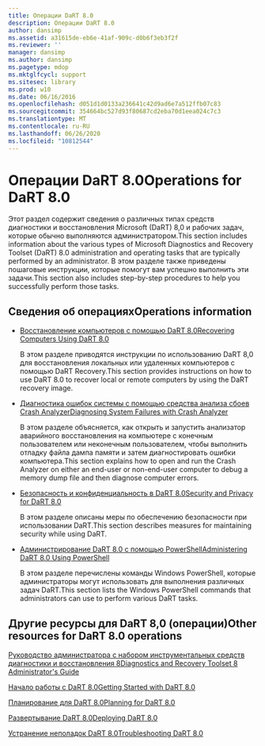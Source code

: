 ```yaml
---
title: Операции DaRT 8.0
description: Операции DaRT 8.0
author: dansimp
ms.assetid: a31615de-eb6e-41af-909c-d0b6f3eb3f2f
ms.reviewer: ''
manager: dansimp
ms.author: dansimp
ms.pagetype: mdop
ms.mktglfcycl: support
ms.sitesec: library
ms.prod: w10
ms.date: 06/16/2016
ms.openlocfilehash: d051d1d0133a236641c42d9ad6e7a512ffb07c83
ms.sourcegitcommit: 354664bc527d93f80687cd2eba70d1eea024c7c3
ms.translationtype: MT
ms.contentlocale: ru-RU
ms.lasthandoff: 06/26/2020
ms.locfileid: "10812544"
---
```

# <span data-ttu-id="163f4-103">Операции DaRT 8.0</span><span class="sxs-lookup"><span data-stu-id="163f4-103">Operations for DaRT 8.0</span></span>


<span data-ttu-id="163f4-104">Этот раздел содержит сведения о различных типах средств диагностики и восстановления Microsoft (DaRT) 8,0 и рабочих задач, которые обычно выполняются администратором.</span><span class="sxs-lookup"><span data-stu-id="163f4-104">This section includes information about the various types of Microsoft Diagnostics and Recovery Toolset (DaRT) 8.0 administration and operating tasks that are typically performed by an administrator.</span></span> <span data-ttu-id="163f4-105">В этом разделе также приведены пошаговые инструкции, которые помогут вам успешно выполнить эти задачи.</span><span class="sxs-lookup"><span data-stu-id="163f4-105">This section also includes step-by-step procedures to help you successfully perform those tasks.</span></span>

## <span data-ttu-id="163f4-106">Сведения об операциях</span><span class="sxs-lookup"><span data-stu-id="163f4-106">Operations information</span></span>


-   [<span data-ttu-id="163f4-107">Восстановление компьютеров с помощью DaRT 8.0</span><span class="sxs-lookup"><span data-stu-id="163f4-107">Recovering Computers Using DaRT 8.0</span></span>](recovering-computers-using-dart-80-dart-8.md)

    <span data-ttu-id="163f4-108">В этом разделе приводятся инструкции по использованию DaRT 8,0 для восстановления локальных или удаленных компьютеров с помощью DaRT Recovery.</span><span class="sxs-lookup"><span data-stu-id="163f4-108">This section provides instructions on how to use DaRT 8.0 to recover local or remote computers by using the DaRT recovery image.</span></span>

-   [<span data-ttu-id="163f4-109">Диагностика ошибок системы с помощью средства анализа сбоев Crash Analyzer</span><span class="sxs-lookup"><span data-stu-id="163f4-109">Diagnosing System Failures with Crash Analyzer</span></span>](diagnosing-system-failures-with-crash-analyzer--dart-8.md)

    <span data-ttu-id="163f4-110">В этом разделе объясняется, как открыть и запустить анализатор аварийного восстановления на компьютере с конечным пользователем или неконечным пользователем, чтобы выполнить отладку файла дампа памяти и затем диагностировать ошибки компьютера.</span><span class="sxs-lookup"><span data-stu-id="163f4-110">This section explains how to open and run the Crash Analyzer on either an end-user or non-end-user computer to debug a memory dump file and then diagnose computer errors.</span></span>

-   [<span data-ttu-id="163f4-111">Безопасность и конфиденциальность в DaRT 8.0</span><span class="sxs-lookup"><span data-stu-id="163f4-111">Security and Privacy for DaRT 8.0</span></span>](security-and-privacy-for-dart-80-dart-8.md)

    <span data-ttu-id="163f4-112">В этом разделе описаны меры по обеспечению безопасности при использовании DaRT.</span><span class="sxs-lookup"><span data-stu-id="163f4-112">This section describes measures for maintaining security while using DaRT.</span></span>

-   [<span data-ttu-id="163f4-113">Администрирование DaRT 8.0 с помощью PowerShell</span><span class="sxs-lookup"><span data-stu-id="163f4-113">Administering DaRT 8.0 Using PowerShell</span></span>](administering-dart-80-using-powershell-dart-8.md)

    <span data-ttu-id="163f4-114">В этом разделе перечислены команды Windows PowerShell, которые администраторы могут использовать для выполнения различных задач DaRT.</span><span class="sxs-lookup"><span data-stu-id="163f4-114">This section lists the Windows PowerShell commands that administrators can use to perform various DaRT tasks.</span></span>

## <span data-ttu-id="163f4-115">Другие ресурсы для DaRT 8,0 (операции)</span><span class="sxs-lookup"><span data-stu-id="163f4-115">Other resources for DaRT 8.0 operations</span></span>


[<span data-ttu-id="163f4-116">Руководство администратора с набором инструментальных средств диагностики и восстановления 8</span><span class="sxs-lookup"><span data-stu-id="163f4-116">Diagnostics and Recovery Toolset 8 Administrator's Guide</span></span>](index.md)

[<span data-ttu-id="163f4-117">Начало работы с DaRT 8.0</span><span class="sxs-lookup"><span data-stu-id="163f4-117">Getting Started with DaRT 8.0</span></span>](getting-started-with-dart-80-dart-8.md)

[<span data-ttu-id="163f4-118">Планирование для DaRT 8.0</span><span class="sxs-lookup"><span data-stu-id="163f4-118">Planning for DaRT 8.0</span></span>](planning-for-dart-80-dart-8.md)

[<span data-ttu-id="163f4-119">Развертывание DaRT 8.0</span><span class="sxs-lookup"><span data-stu-id="163f4-119">Deploying DaRT 8.0</span></span>](deploying-dart-80-dart-8.md)

[<span data-ttu-id="163f4-120">Устранение неполадок DaRT 8.0</span><span class="sxs-lookup"><span data-stu-id="163f4-120">Troubleshooting DaRT 8.0</span></span>](troubleshooting-dart-80-dart-8.md)

 

 





